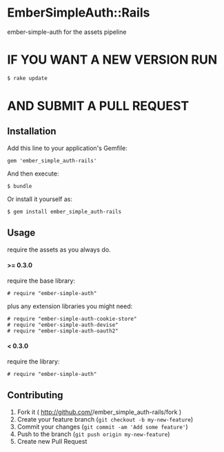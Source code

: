 # EmberSimpleAuth::Rails

ember-simple-auth for the assets pipeline

# IF YOU WANT A NEW VERSION RUN 
```bash
$ rake update
```
# AND SUBMIT A PULL REQUEST

## Installation

Add this line to your application's Gemfile:

    gem 'ember_simple_auth-rails'

And then execute:

    $ bundle

Or install it yourself as:

    $ gem install ember_simple_auth-rails

## Usage

require the assets as you always do.

#### >= 0.3.0

require the base library:

```
# require "ember-simple-auth"
```

plus any extension libraries you might need:

```
# require "ember-simple-auth-cookie-store"
# require "ember-simple-auth-devise"
# require "ember-simple-auth-oauth2"
```

#### < 0.3.0

require the library:

``` 
# require "ember-simple-auth"
```

## Contributing

1. Fork it ( http://github.com/<my-github-username>/ember_simple_auth-rails/fork )
2. Create your feature branch (`git checkout -b my-new-feature`)
3. Commit your changes (`git commit -am 'Add some feature'`)
4. Push to the branch (`git push origin my-new-feature`)
5. Create new Pull Request
